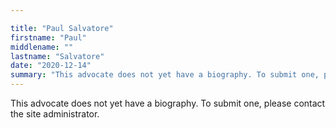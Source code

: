 ```yaml
---

title: "Paul Salvatore"
firstname: "Paul"
middlename: ""
lastname: "Salvatore"
date: "2020-12-14"
summary: "This advocate does not yet have a biography. To submit one, please contact the site administrator."
---
```

This advocate does not yet have a biography. To submit one, please contact the site administrator.

